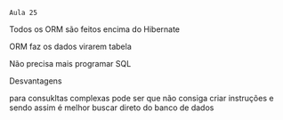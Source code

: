     Aula 25

Todos os ORM são feitos encima do Hibernate

ORM faz os dados virarem tabela

Não precisa mais programar SQL


Desvantagens

para consukltas complexas pode ser que não consiga criar instruções e sendo assim é melhor buscar direto do banco de dados


